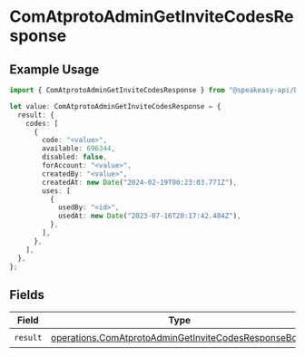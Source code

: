 # ComAtprotoAdminGetInviteCodesResponse

## Example Usage

```typescript
import { ComAtprotoAdminGetInviteCodesResponse } from "@speakeasy-api/bluesky/models/operations";

let value: ComAtprotoAdminGetInviteCodesResponse = {
  result: {
    codes: [
      {
        code: "<value>",
        available: 696344,
        disabled: false,
        forAccount: "<value>",
        createdBy: "<value>",
        createdAt: new Date("2024-02-19T00:23:03.771Z"),
        uses: [
          {
            usedBy: "<id>",
            usedAt: new Date("2023-07-16T20:17:42.484Z"),
          },
        ],
      },
    ],
  },
};
```

## Fields

| Field                                                                                                                        | Type                                                                                                                         | Required                                                                                                                     | Description                                                                                                                  |
| ---------------------------------------------------------------------------------------------------------------------------- | ---------------------------------------------------------------------------------------------------------------------------- | ---------------------------------------------------------------------------------------------------------------------------- | ---------------------------------------------------------------------------------------------------------------------------- |
| `result`                                                                                                                     | [operations.ComAtprotoAdminGetInviteCodesResponseBody](../../models/operations/comatprotoadmingetinvitecodesresponsebody.md) | :heavy_check_mark:                                                                                                           | N/A                                                                                                                          |